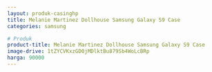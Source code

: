 ```yaml
---
layout: produk-casinghp
title: Melanie Martinez Dollhouse Samsung Galaxy S9 Case
categories: samsung

# Produk
product-title: Melanie Martinez Dollhouse Samsung Galaxy S9 Case
image-drive: 1tZYCVKxzGD0jMDlktBu879Sb4WoLcBRp
harga: 90000
---
```

